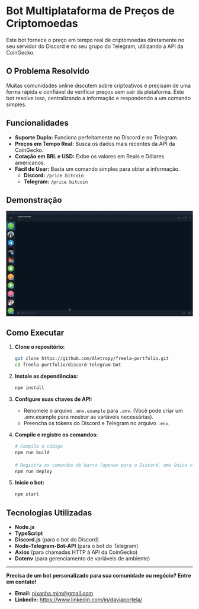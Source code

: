 # Bot Multiplataforma de Preços de Criptomoedas

Este bot fornece o preço em tempo real de criptomoedas diretamente no seu servidor do Discord e no seu grupo do Telegram, utilizando a API da CoinGecko.

## O Problema Resolvido

Muitas comunidades online discutem sobre criptoativos e precisam de uma forma rápida e confiável de verificar preços sem sair da plataforma. Este bot resolve isso, centralizando a informação e respondendo a um comando simples.

## Funcionalidades

- **Suporte Duplo:** Funciona perfeitamente no Discord e no Telegram.
- **Preços em Tempo Real:** Busca os dados mais recentes da API da CoinGecko.
- **Cotação em BRL e USD:** Exibe os valores em Reais e Dólares americanos.
- **Fácil de Usar:** Basta um comando simples para obter a informação.
  - **Discord:** `/price bitcoin`
  - **Telegram:** `/price bitcoin`

## Demonstração

![Demonstração do Bot em Ação](./assets/telegram-demonstration.gif)

## Como Executar

1.  **Clone o repositório:**
    ```bash
    git clone https://github.com/Aletropy/freela-portfolio.git
    cd freela-portfolio/discord-telegram-bot
    ```

2.  **Instale as dependências:**
    ```bash
    npm install
    ```

3.  **Configure suas chaves de API:**
    - Renomeie o arquivo `.env.example` para `.env`. (Você pode criar um .env.example para mostrar as variáveis necessárias).
    - Preencha os tokens do Discord e Telegram no arquivo `.env`.

4.  **Compile e registre os comandos:**
    ```bash
    # Compila o código
    npm run build

    # Registra os comandos de barra (apenas para o Discord, uma única vez)
    npm run deploy
    ```

5.  **Inicie o bot:**
    ```bash
    npm start
    ```

## Tecnologias Utilizadas

- **Node.js**
- **TypeScript**
- **Discord.js** (para o bot do Discord)
- **Node-Telegram-Bot-API** (para o bot do Telegram)
- **Axios** (para chamadas HTTP à API da CoinGecko)
- **Dotenv** (para gerenciamento de variáveis de ambiente)

---

**Precisa de um bot personalizado para sua comunidade ou negócio? Entre em contato!**
- **Email:** nixanha.mim@gmail.com
- **LinkedIn:** https://www.linkedin.com/in/daviaportela/